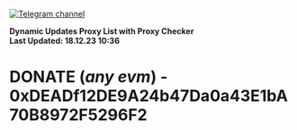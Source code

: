 [![Telegram channel](https://img.shields.io/endpoint?url=https://runkit.io/damiankrawczyk/telegram-badge/branches/master?url=https://t.me/n4z4v0d)](https://t.me/n4z4v0d) 

**Dynamic Updates Proxy List with Proxy Checker**  
**Last Updated: 18.12.23 10:36**

# DONATE (_any evm_) - 0xDEADf12DE9A24b47Da0a43E1bA70B8972F5296F2
